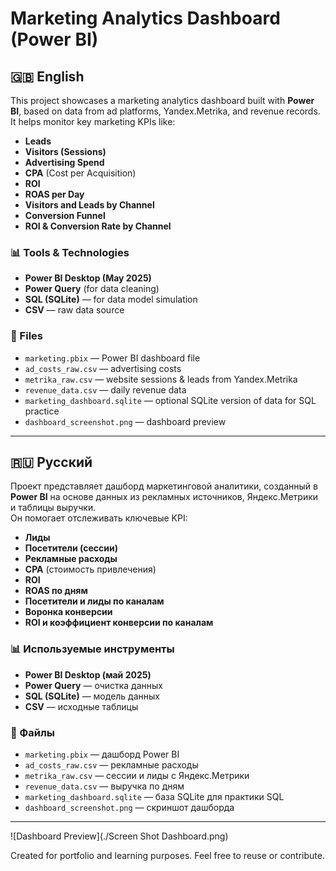 # Marketing Analytics Dashboard (Power BI)

## 🇬🇧 English

This project showcases a marketing analytics dashboard built with **Power BI**, based on data from ad platforms, Yandex.Metrika, and revenue records.  
It helps monitor key marketing KPIs like:

- **Leads**
- **Visitors (Sessions)**
- **Advertising Spend**
- **CPA** (Cost per Acquisition)
- **ROI**
- **ROAS per Day**
- **Visitors and Leads by Channel**
- **Conversion Funnel**
- **ROI & Conversion Rate by Channel**

### 📊 Tools & Technologies
- **Power BI Desktop (May 2025)**
- **Power Query** (for data cleaning)
- **SQL (SQLite)** — for data model simulation
- **CSV** — raw data source

### 📁 Files
- `marketing.pbix` — Power BI dashboard file
- `ad_costs_raw.csv` — advertising costs
- `metrika_raw.csv` — website sessions & leads from Yandex.Metrika
- `revenue_data.csv` — daily revenue data
- `marketing_dashboard.sqlite` — optional SQLite version of data for SQL practice
- `dashboard_screenshot.png` — dashboard preview

---

## 🇷🇺 Русский

Проект представляет дашборд маркетинговой аналитики, созданный в **Power BI** на основе данных из рекламных источников, Яндекс.Метрики и таблицы выручки.  
Он помогает отслеживать ключевые KPI:

- **Лиды**
- **Посетители (сессии)**
- **Рекламные расходы**
- **CPA** (стоимость привлечения)
- **ROI**
- **ROAS по дням**
- **Посетители и лиды по каналам**
- **Воронка конверсии**
- **ROI и коэффициент конверсии по каналам**

### 📊 Используемые инструменты
- **Power BI Desktop (май 2025)**
- **Power Query** — очистка данных
- **SQL (SQLite)** — модель данных
- **CSV** — исходные таблицы

### 📁 Файлы
- `marketing.pbix` — дашборд Power BI
- `ad_costs_raw.csv` — рекламные расходы
- `metrika_raw.csv` — сессии и лиды с Яндекс.Метрики
- `revenue_data.csv` — выручка по дням
- `marketing_dashboard.sqlite` — база SQLite для практики SQL
- `dashboard_screenshot.png` — скриншот дашборда

---
![Dashboard Preview](./Screen Shot Dashboard.png)

Created for portfolio and learning purposes. Feel free to reuse or contribute.
